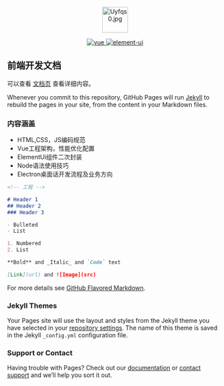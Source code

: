 <p align="center">
    <img width="60" 
    src="https://s1.ax1x.com/2020/07/17/Uyfqs0.th.jpg" alt="Uyfqs0.jpg" border="0" />
</p>

<p align="center">
  <a href="https://github.com/vuejs/vue">
    <img src="https://img.shields.io/badge/vue-2.6.10-brightgreen.svg" alt="vue">
  </a>
  <a href="https://github.com/ElemeFE/element">
    <img src="https://img.shields.io/badge/element--ui-2.7.0-brightgreen.svg" alt="element-ui">
  </a>
</p>

## 前端开发文档

可以查看 [文档页](https://birght.github.io/doc/) 查看详细内容。

Whenever you commit to this repository, GitHub Pages will run [Jekyll](https://jekyllrb.com/) to rebuild the pages in your site, from the content in your Markdown files.

### 内容涵盖

- HTML,CSS，JS编码规范
- Vue工程架构，性能优化配置
- ElementUi组件二次封装
- Node语法使用技巧
- Electron桌面话开发流程及业务方向


```markdown
<!-- 工程 -->

# Header 1
## Header 2
### Header 3

- Bulleted
- List

1. Numbered
2. List

**Bold** and _Italic_ and `Code` text

[Link](url) and ![Image](src)
```

For more details see [GitHub Flavored Markdown](https://guides.github.com/features/mastering-markdown/).

### Jekyll Themes

Your Pages site will use the layout and styles from the Jekyll theme you have selected in your [repository settings](https://github.com/Birght/Bright.github.io/settings). The name of this theme is saved in the Jekyll `_config.yml` configuration file.

### Support or Contact

Having trouble with Pages? Check out our [documentation](https://help.github.com/categories/github-pages-basics/) or [contact support](https://github.com/contact) and we’ll help you sort it out.
